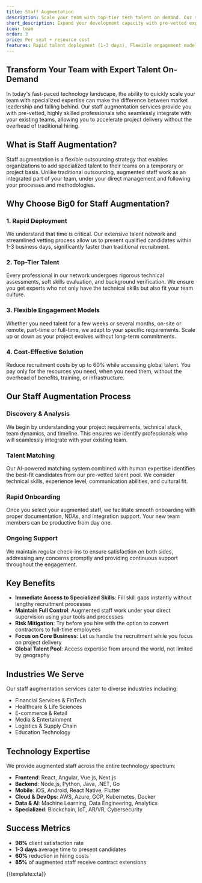 ```yaml
---
title: Staff Augmentation
description: Scale your team with top-tier tech talent on demand. Our staff augmentation services provide skilled professionals to seamlessly integrate with your existing teams.
short_description: Expand your development capacity with pre-vetted experts who work as an extension of your in-house team.
icon: team
order: 3
price: Per seat + resource cost
features: Rapid talent deployment (1-3 days), Flexible engagement models, Access to global talent pool, Full control over augmented staff, Cost-effective scaling, Reduced recruitment overhead
---
```


## Transform Your Team with Expert Talent On-Demand

In today's fast-paced technology landscape, the ability to quickly scale your team with specialized expertise can make the difference between market leadership and falling behind. Our staff augmentation services provide you with pre-vetted, highly skilled professionals who seamlessly integrate with your existing teams, allowing you to accelerate project delivery without the overhead of traditional hiring.

## What is Staff Augmentation?

Staff augmentation is a flexible outsourcing strategy that enables organizations to add specialized talent to their teams on a temporary or project basis. Unlike traditional outsourcing, augmented staff work as an integrated part of your team, under your direct management and following your processes and methodologies.

## Why Choose Big0 for Staff Augmentation?

### 1. **Rapid Deployment**

We understand that time is critical. Our extensive talent network and streamlined vetting process allow us to present qualified candidates within 1-3 business days, significantly faster than traditional recruitment.

### 2. **Top-Tier Talent**

Every professional in our network undergoes rigorous technical assessments, soft skills evaluation, and background verification. We ensure you get experts who not only have the technical skills but also fit your team culture.

### 3. **Flexible Engagement Models**

Whether you need talent for a few weeks or several months, on-site or remote, part-time or full-time, we adapt to your specific requirements. Scale up or down as your project evolves without long-term commitments.

### 4. **Cost-Effective Solution**

Reduce recruitment costs by up to 60% while accessing global talent. You pay only for the resources you need, when you need them, without the overhead of benefits, training, or infrastructure.

## Our Staff Augmentation Process

### Discovery & Analysis

We begin by understanding your project requirements, technical stack, team dynamics, and timeline. This ensures we identify professionals who will seamlessly integrate with your existing team.

### Talent Matching

Our AI-powered matching system combined with human expertise identifies the best-fit candidates from our pre-vetted talent pool. We consider technical skills, experience level, communication abilities, and cultural fit.

### Rapid Onboarding

Once you select your augmented staff, we facilitate smooth onboarding with proper documentation, NDAs, and integration support. Your new team members can be productive from day one.

### Ongoing Support

We maintain regular check-ins to ensure satisfaction on both sides, addressing any concerns promptly and providing continuous support throughout the engagement.

## Key Benefits

- **Immediate Access to Specialized Skills**: Fill skill gaps instantly without lengthy recruitment processes
- **Maintain Full Control**: Augmented staff work under your direct supervision using your tools and processes
- **Risk Mitigation**: Try before you hire with the option to convert contractors to full-time employees
- **Focus on Core Business**: Let us handle the recruitment while you focus on project delivery
- **Global Talent Pool**: Access expertise from around the world, not limited by geography

## Industries We Serve

Our staff augmentation services cater to diverse industries including:

- Financial Services & FinTech
- Healthcare & Life Sciences
- E-commerce & Retail
- Media & Entertainment
- Logistics & Supply Chain
- Education Technology

## Technology Expertise

We provide augmented staff across the entire technology spectrum:

- **Frontend**: React, Angular, Vue.js, Next.js
- **Backend**: Node.js, Python, Java, .NET, Go
- **Mobile**: iOS, Android, React Native, Flutter
- **Cloud & DevOps**: AWS, Azure, GCP, Kubernetes, Docker
- **Data & AI**: Machine Learning, Data Engineering, Analytics
- **Specialized**: Blockchain, IoT, AR/VR, Cybersecurity

## Success Metrics

- **98%** client satisfaction rate
- **1-3 days** average time to present candidates
- **60%** reduction in hiring costs
- **85%** of augmented staff receive contract extensions

{{template:cta}}
